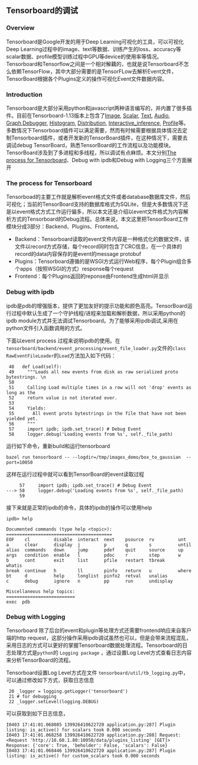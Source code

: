 ## Tensorboard的调试
### Overview
Tensorboard是Google开发的用于Deep Learning可视化的工具，可以可视化Deep Learning过程中的image、text等数据、训练产生的loss、accuracy等scalar数据、profile模型训练过程中GPU等device的使用率等情况。Tensorboard和Tensorflow之间是一个相对解藕的，也就是说Tensorboard不怎么依赖TensorFlow，其中大部分需要的是TensorFLow去解析Event文件，TensorBoard根据各个Plugins定义的操作可视化Event文件数据内容。
### Introduction 
Tensorboard是大部分采用python和javascript两种语言编写的，并内置了很多插件。目前在Tensorboard-1.13版本上包含了[Image](https://github.com/tensorflow/tensorboard/tree/master/tensorboard/plugins/image), [Scalar](https://github.com/tensorflow/tensorboard/tree/master/tensorboard/plugins/scalar), [Text](https://github.com/tensorflow/tensorboard/tree/master/tensorboard/plugins/text), [Audio](https://github.com/tensorflow/tensorboard/tree/master/tensorboard/plugins/audio), [Graph](https://github.com/tensorflow/tensorboard/tree/master/tensorboard/plugins/graph),[Debugger](https://github.com/tensorflow/tensorboard/tree/master/tensorboard/plugins/debugger), [Histogram](https://github.com/tensorflow/tensorboard/tree/master/tensorboard/plugins/histogram), [Distribution](https://github.com/tensorflow/tensorboard/tree/master/tensorboard/plugins/histogram), [Interactive_inference](https://github.com/tensorflow/tensorboard/tree/master/tensorboard/plugins/interactive_inference), [Profile](https://github.com/tensorflow/tensorboard/tree/master/tensorboard/plugins/profile)等。多数情况下Tensorboard插件可以满足需要，然而有时候需要根据具体情况去定制Tensorboard插件，或者开发新的TensorBoard插件，在这种情况下，需要去调试debug TensorBoard，熟悉TensorBoard的工作流程以及功能模块。TensorBoard涉及到了多进程和多线程，所以调试有点麻烦。本文分别[The process for Tensorboard](#The-process-for-Tensorboard)、Debug with ipdb和Debug with Logging三个方面展开
### The process for Tensorboard
Tensorboad的主要工作就是解析event格式文件或者database数据库文件，然后可视化；当前的TensorBoard支持的数据库格式为SQLite，但是大多数情况下还是以event格式方式工作运行偏多，所以本文还是介绍以event文件格式为内容解析方式的Tensorboard的Debug流程。总体来说，本文这里把TensorBoard工作模块分成3部分：Backend、Plugins、Frontend。

* Backend：Tensorboard读取的event文件内容是一种格式化的数据文件，该文件以record方式存储，每个record同时包含了CRC信息，在一个具体的record的data内容保存的是event的message protobuf
* Plugins：Tensorboard遵循的是WSGI方式运行Web程序，每个Plugin组合多个apps（按照WSGI的方式）response每个request
* Frontend：每个Plugins返回的reponse由Frontend生成html并显示
### Debug with ipdb
ipdb是pdb的增强版本，提供了更加友好的提示功能和颜色高亮。TensorBoard运行过程中默认生成了一个守护线程/进程来加载和解析数据，所以采用python的ipdb module方式并无法调试Tensorboard。为了能够采用ipdb调试,采用在python文件引入函数调用的方式。

下面以event process 过程来说明ipdb的使用。在`tensorboard/backend/event_processing/event_file_loader.py`文件的`class RawEventFileLoader`的`Load`方法加入如下代码：
``` Load function
 48   def Load(self):
 49     """Loads all new events from disk as raw serialized proto bytestrings. \n
 50
 51     Calling Load multiple times in a row will not 'drop' events as long as the
 52     return value is not iterated over.
 53
 54     Yields:
 55       All event proto bytestrings in the file that have not been yielded yet.
 56     """
 57     import ipdb; ipdb.set_trace() # Debug Event
 58     logger.debug('Loading events from %s', self._file_path)
 ```
运行如下命令，重新build和运行tensorboard
``` build and run tensorboard
bazel run tensorboard -- --logdir=/tmp/images_demo/box_to_gaussian  --port=10050
```
这样在运行过程中就可以看到TensorBoard的event读取过程
``` view the backtrace 
     57     import ipdb; ipdb.set_trace() # Debug Event
---> 58     logger.debug('Loading events from %s', self._file_path)
     59
```
接下来就是正常的ipdb的命令，具体的ipdb的操作可以使用help
``` ipdb help 
ipdb> help

Documented commands (type help <topic>):
========================================
EOF    cl         disable  interact  next    psource  rv         unt
a      clear      display  j         p       q        s          until
alias  commands   down     jump      pdef    quit     source     up
args   condition  enable   l         pdoc    r        step       w
b      cont       exit     list      pfile   restart  tbreak     whatis
break  continue   h        ll        pinfo   return   u          where
bt     d          help     longlist  pinfo2  retval   unalias
c      debug      ignore   n         pp      run      undisplay

Miscellaneous help topics:
==========================
exec  pdb
```
### Debug with Logging 
Tensorboard 除了后台的event和plugin等处理方式还需要frontend响应来自客户端的http request，这部分操作采用ipdb调试虽然也可以，但是会带来流程混乱，采用日志的方式可以更好的掌握Tensorboard数据处理流程。Tensorboard的日志处理方式是`python`的 `Logging package` ，通过设置Log Level方式查看日志内容来分析TensorBoard的流程。

Tensorboard设置Log Level方式在文件 `tensorboard/util/tb_logging.py`中，可以通过修改如下方式，获取日志信息
``` set log level
 20 _logger = logging.getLogger('tensorboard')
 21 # for debugging
 22 _logger.setLevel(logging.DEBUG)
```
可以获取到如下日志信息，
``` Log info 
I0403 17:41:01.068085 139926410622720 application.py:287] Plugin listing: is_active() for scalars took 0.000 seconds
I0403 17:41:01.068258 139926410622720 application.py:288] Request: <Request 'http://10.60.1.80:10050/data/plugins_listing' [GET]>  Response: {'core': True, 'beholder': False, 'scalars': False}
I0403 17:41:01.068446 139926410622720 application.py:287] Plugin listing: is_active() for custom_scalars took 0.000 seconds
```
